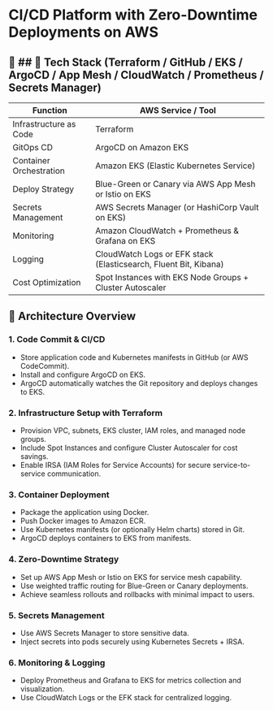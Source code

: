 # CI/CD Platform with Zero-Downtime Deployments on AWS

## 🔧 ## 🔧 Tech Stack (Terraform / GitHub / EKS / ArgoCD / App Mesh / CloudWatch / Prometheus / Secrets Manager)


| Function                 | AWS Service / Tool                                    |
|--------------------------|-------------------------------------------------------|
| Infrastructure as Code   | Terraform                                             |
| GitOps CD                | ArgoCD on Amazon EKS                                  |
| Container Orchestration  | Amazon EKS (Elastic Kubernetes Service)               |
| Deploy Strategy          | Blue-Green or Canary via AWS App Mesh or Istio on EKS|
| Secrets Management       | AWS Secrets Manager (or HashiCorp Vault on EKS)       |
| Monitoring               | Amazon CloudWatch + Prometheus & Grafana on EKS       |
| Logging                  | CloudWatch Logs or EFK stack (Elasticsearch, Fluent Bit, Kibana) |
| Cost Optimization        | Spot Instances with EKS Node Groups + Cluster Autoscaler |

## 🧱 Architecture Overview

### 1. Code Commit & CI/CD
- Store application code and Kubernetes manifests in GitHub (or AWS CodeCommit).
- Install and configure ArgoCD on EKS.
- ArgoCD automatically watches the Git repository and deploys changes to EKS.

### 2. Infrastructure Setup with Terraform
- Provision VPC, subnets, EKS cluster, IAM roles, and managed node groups.
- Include Spot Instances and configure Cluster Autoscaler for cost savings.
- Enable IRSA (IAM Roles for Service Accounts) for secure service-to-service communication.

### 3. Container Deployment
- Package the application using Docker.
- Push Docker images to Amazon ECR.
- Use Kubernetes manifests (or optionally Helm charts) stored in Git.
- ArgoCD deploys containers to EKS from manifests.

### 4. Zero-Downtime Strategy
- Set up AWS App Mesh or Istio on EKS for service mesh capability.
- Use weighted traffic routing for Blue-Green or Canary deployments.
- Achieve seamless rollouts and rollbacks with minimal impact to users.

### 5. Secrets Management
- Use AWS Secrets Manager to store sensitive data.
- Inject secrets into pods securely using Kubernetes Secrets + IRSA.

### 6. Monitoring & Logging
- Deploy Prometheus and Grafana to EKS for metrics collection and visualization.
- Use CloudWatch Logs or the EFK stack for centralized logging.
